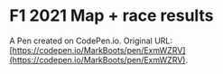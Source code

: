 # F1 2021  Map  + race results

A Pen created on CodePen.io. Original URL: [https://codepen.io/MarkBoots/pen/ExmWZRV](https://codepen.io/MarkBoots/pen/ExmWZRV).


